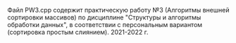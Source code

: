 Файл PW3.cpp содержит практическую работу №3 (Алгоритмы внешней сортировки массивов) по дисциплине "Структуры и алгоритмы обработки данных", в соответствии с персональным вариантом (сортировка простым слиянием). 2021-2022 г. 
